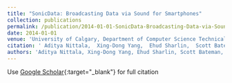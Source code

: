 ```yaml
---
title: "SonicData: Broadcasting Data via Sound for Smartphones"
collection: publications
permalink: /publication/2014-01-01-SonicData-Broadcasting-Data-via-Sound-for-Smartphones
date: 2014-01-01
venue: 'University of Calgary, Department of Computer Science Technical Report'
citation: ' Aditya Nittala,  Xing-Dong Yang,  Ehud Sharlin,  Scott Bateman,  Saul Greenberg, &quot;SonicData: Broadcasting Data via Sound for Smartphones.&quot; University of Calgary, Department of Computer Science Technical Report, 2014.'
authors: 'Aditya Nittala, Xing-Dong Yang, Ehud Sharlin, Scott Bateman, Saul Greenberg'
---
```

Use [Google Scholar](https://scholar.google.com/scholar?q=SonicData:+Broadcasting+Data+via+Sound+for+Smartphones){:target="_blank"} for full citation